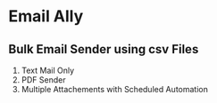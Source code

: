 # Email Ally

## Bulk Email Sender using csv Files
1. Text Mail Only
2. PDF Sender
3. Multiple Attachements with Scheduled Automation



